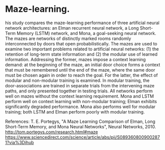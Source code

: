 # Maze-learning.
his study compares the maze-learning performance of three artificial neural network architectures: an Elman recurrent neural network, a Long Short-Term Memory (LSTM) network, and Mona, a goal-seeking neural network. The mazes are networks of distinctly marked rooms randomly interconnected by doors that open probabilistically. The mazes are used to examine two important problems related to artificial neural networks: (1) the retention of long-term state information and (2) the modular use of learned information. Addressing the former, mazes impose a context learning demand: at the beginning of the maze, an initial door choice forms a context that must be remembered until the end of the maze, where the same door must be chosen again in order to reach the goal. For the latter, the effect of modular and non-modular training is examined. In modular training, the door-associations are trained in separate trials from the intervening maze paths, and only presented together in testing trials. All networks perform well on mazes without the context learning requirement. Mona and LSTM perform well on context learning with non-modular training; Elman exhibits significantly degraded performance. Mona also performs well for modular training; both LSTM and Elman perform poorly with modular training.


References:
T. E. Portegys, "A Maze Learning Comparison of Elman, Long Short-Term Memory, and Mona Neural Networks", Neural Networks, 2010.
http://tom.portegys.com/research.html#maze
https://www.sciencedirect.com/science/article/abs/pii/S0893608009002871?via%3Dihub